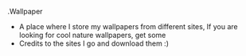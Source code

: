 .Wallpaper

- A place where I store my wallpapers from different sites, If you are looking for cool nature wallpapers, get some
- Credits to the sites I go and download them :)
